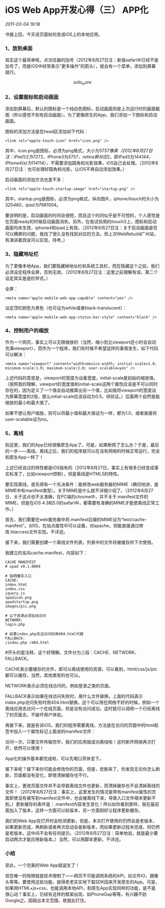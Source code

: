 # iOS Web App开发心得（三） APP化
_2011-03-04 19:18_

书接上回，今天说页面如何变成iOS上的本地应用。

### 1、放到桌面

其实这个最简单啦，点浏览器的加号（2012年8月27日注：新版safari中已经不是加号了，而是iOS中经常表示“更多操作”的箭头），就会有一个菜单，添加到屏幕就行。

$$solo_more$$

### 2、设置图标和启动画面

添加到屏幕后，默认的图标是一个纯白色图标，启动画面则是上次运行时的画面截图（所以感觉不到有启动画面）。为了更像原生的App，我们添加一下图标和启动画面。

图标的添加方法是在head区添加如下代码：

	<link rel="apple-touch-icon" href="icon.png" />

其中，icon.png是图标，必须为png格式，大小为57*57像素（2012年8月27日注：iPad1/2为72*72，iPhone3为57*57，retina屏对应*2，即iPad3为144*144，iPhone4(s)为114*114），不需要添加圆角和光影效果，iOS自己会处理。（2012年8月27日注：也可处理好圆角和光影，让iOS不再自动添加效果。）

启动画面的添加方法也差不多：

	<link rel="apple-touch-startup-image" href="startup.png" />

其中，startup.png是图标，必须为png格式，纵向图片，iphone/itouch的大小为320*460，ipad为768*1004。

要说明的是，启动画面的时间会很短，而且这个时间似乎是不可控的，个人感觉是在页面ready的时候启动画面消失。另外，在我试验用的itouch3上，图标和启动画面均未生效，iphone4和ipad上有效。（2012年8月27日注：关于启动画面是否可以横屏的问题，我找了很久没有找到对应的方法，但上次WebRebuild广州站，有演讲嘉宾说可以实现，待考。）

### 3、隐藏地址栏

为了更像本地App，我们要隐藏掉地址栏和系统工具栏，而在隐藏这个之前，我们必须设定程序全屏，否则无效。（2012年8月27日注：这里之前理解有误，第二个设定其实是底栏样式。）

全屏：

	<meta name="apple-mobile-web-app-capable" content="yes" />

设定顶栏颜色为黑色（也可设为white或者black-translucent）：

	<meta name="apple-mobile-web-app-status-bar-style" content="black" />

### 4、控制用户的缩放

作为一个网页，事实上可以无限缩放的（当然，缩小到比viewport还小时会自动充满viewport），而作为一个程序，我们有时候不希望这样的事情发生，如下代码可以解决：

	<meta name="viewport" content="width=device-width; initial-scale=1.0; minimum-scale:1.0; maximum-scale:2.0; user-scalable=yes" />

上述代码的意思是，viewport的宽度为设备宽度，initial-scale是初始的缩放值。（按照我的理解，viewport的宽度值和initial-scale这两个属性应该是不可以同时存在的，因为定义了一个值会自动推算出另一个值，比如我将viewport的宽度设为屏幕宽度的2倍，那么initial-scale应该自动为0.5，待验证。）后面两个自然是能缩放的最小和最大值了。

如果不想让用户缩放，则可以将最小值和最大值设为一样，都为1.0，或者直接将user-scalable设为no。

### 5、离线

到这里，我们的App已经很像原生App了。可是，如果断网了怎么办？于是，最后的一步——离线。离线之后，我们的程序就可以在没有网络的时候正常运行，完全和原生App一样了！

上述已经说过的特性都是iOS独有的（2012年8月27日，事实上有很多已经变成事实标准了，比如viewport控制），但是离线是HTML5的特性。

要实现离线，首先得有一个先决条件：能修改web服务器的MIME（确切地讲，是MIME中有manifest类型）。关于MIME是什么就不详细介绍了。（2012年8月27日，关于这点也不太准确，在PC端的chrome中，并不关于.manifest文件的MIME，但是在iOS 4.3和5.0的safari中，都需要有准确的MIME才能使离线正常工作。）

首先，我们需要在web服务器中将.manifest后缀的MIME设为“text/cache-manifest”。对IIS，在站点属性中可以设置，对apache，则能直接通过修改.htaccess文件实现。不详述。

接下来，我们需要创建一个离线文件列表，列表中的文件将被缓存供下次使用。

我建立的名叫cache.manifest，内容如下：

	CACHE MANIFEST 
	# xpad v0.1.0009

	# 指明缓存入口 
	CACHE: 
	index.html 
	index.css 
	jquery.js 
	xpadicon.png 
	xpadstartup.png 
	images/pic.png

	# 以下资源必须在线访问 
	NETWORK: 
	login.php

	# 如果index.php无法访问则用404.html代替 
	FALLBACK: 
	/index.php /404.html

#开头的是注释，这个好理解。文件分为三段：CACHE、NETWORK、FALLBACK。

CACHE表示要缓存的文件，即可以离线使用的资源，可以看到，html/css/js/pic都可以缓存，当然，其他类型的也可以。

NETWORK表示必须在线访问的，例如登录之类的页面。

FALLBACK表示如果在线访问失败时，用什么文件替换。上面的代码表示index.php访问失败时用404.html替换。这个可以用在网络不好的时候，例如一个离线应用去访问一个在线页面，但是没有访问成功，这时就可以调用一个已经离线了的页面去，不破坏用户体验。

再接下来，就是告诉iOS，我们的程序需要离线，方法是在访问的页面中的html标签中加入一个属性标记上面说的manifest文件：

<html manifest="cache.manifest">

访问一次，只要文件传输完毕，我们的应用就成功离线啦！这时断开网络再次打开，依然可以使用！

App化的操作基本都完成啦，可以先喝口茶休息下。

接下来呢？接下来你可能会修改你的页面，但是，悲剧来了，你发现无论你怎么刷新，页面都没有变化，即使清掉缓存也不行。

事实上，更改页面文件并不会导致离线文件也更新，而清掉缓存也不会清掉离线的文件！（2012年8月27日注：事实上，这里发生的情况是带有manifest属性的页面即使没有被写到manifest文件中，也会被离线下来，导致入口文件根本更新不到。）更新缓存的条件是：.manifest内容发生变化！所以如你看到那样，我在最前面加入了版本，这样一方面可以标版本，另一方面刚好让程序更新缓存。

我们的Web App在打开时会检测更新，但是，本次打开使用的仍然会是老版本，如果更新完成，再刷新或者再次启动会是新版本，而如果更新过程未完成，则仍然是老版本。这中间不会有任何提示。（2012年8月27日注：简单地说，就是最少要启动两次才能应用新版本。）当然，可以用脚本更新，不详述。

### 小结

至此，一个完美的Web App就诞生了！

现在唯一的局限就是技术限制了——网页不可能调用系统的API，如文件IO，摄像头等等。要使用这些功能，就得老老实实地下载SDK回来开发原生的App。可是，如果用HTML+js+css，也能调用本地API，和原生App实现同样的功能，是不是很心动？事实上，已经有这样的框架出现，如PhoneGap等等。有兴趣不妨Google之。因超出本文范围，故就此打住。